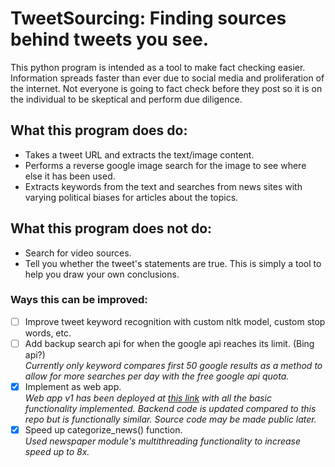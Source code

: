 # TweetSourcing: Finding sources behind tweets you see.
This python program is intended as a tool to make fact checking easier. 
Information spreads faster than ever due to social media and proliferation
of the internet. Not everyone is going to fact check before they post so it is 
on the individual to be skeptical and perform due diligence.<br>

## What this program does do:
- Takes a tweet URL and extracts the text/image content.
- Performs a reverse google image search for the image to see where else it has been used.
- Extracts keywords from the text and searches from news sites with varying political biases for articles about the topics.

## What this program <b>does not</b> do:
- Search for video sources.
- Tell you whether the tweet's statements are true. This is simply a tool to help you draw your own conclusions.

### Ways this can be improved:
- [ ] Improve tweet keyword recognition with custom nltk model, custom stop words, etc.
- [ ] Add backup search api for when the google api reaches its limit. (Bing api?)<br>
*Currently only keyword compares first 50 google results as a method to allow for more searches per day with the free google api quota.*
- [x] Implement as web app.<br>
*Web app v1 has been deployed at [this link](https://tweetsourcing-flask.herokuapp.com/) with all the basic functionality implemented. Backend code is updated compared to this repo but is functionally similar. Source code may be made public later.*
- [x] Speed up categorize_news() function.<br>
*Used newspaper module's multithreading functionality to increase speed up to 8x.*